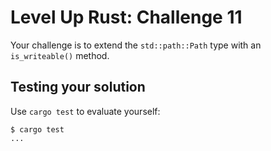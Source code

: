 # Level Up Rust: Challenge 11

Your challenge is to extend the `std::path::Path` type
with an `is_writeable()` method.

## Testing your solution

Use `cargo test` to evaluate yourself:

```console
$ cargo test
...
```
